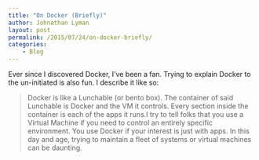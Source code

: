 ```yaml
---
title: "On Docker (Briefly)"
author: Johnathan Lyman
layout: post
permalink: /2015/07/24/on-docker-briefly/
categories:
    - Blog
---
```


Ever since I discovered Docker, I’ve been a fan. Trying to explain Docker to the un-initiated is also fun. I describe it like so:

> Docker is like a Lunchable (or bento box). The container of said Lunchable is Docker and the VM it controls. Every section inside the container is each of the apps it runs.I try to tell folks that you use a Virtual Machine if you need to control an entirely specific environment. You use Docker if your interest is just with apps. In this day and age, trying to maintain a fleet of systems or virtual machines can be daunting.

